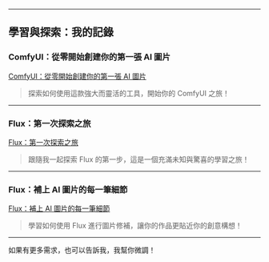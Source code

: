 
---

## 學習與探索：我的記錄  

### ComfyUI：從零開始創建你的第一張 AI 圖片  
[ComfyUI：從零開始創建你的第一張 AI 圖片](comfyui_create_your_first_image.md)  

> 探索如何使用這款強大而靈活的工具，開始你的 ComfyUI 之旅！  

---

### Flux：第一次探索之旅  
[Flux：第一次探索之旅](comfyui_flux1_first_try.md)  

> 跟隨我一起探索 Flux 的第一步，這是一個充滿未知與驚喜的學習之旅！  

---

### Flux：補上 AI 圖片的每一筆細節  
[Flux：補上 AI 圖片的每一筆細節](comfyui_flux1_inpainting.md)  
> 學習如何使用 Flux 進行圖片修補，讓你的作品更貼近你的創意構想！

--- 

如果有更多需求，也可以告訴我，我幫你微調！